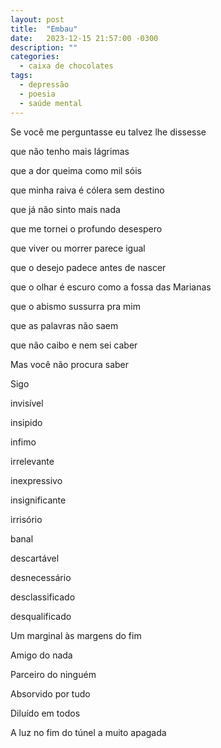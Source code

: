```yaml
---
layout: post
title:  "Embau"
date:   2023-12-15 21:57:00 -0300
description: ""
categories: 
  - caixa de chocolates
tags:
  - depressão
  - poesia
  - saúde mental
---
```


Se você me perguntasse eu talvez lhe dissesse 

que não tenho mais lágrimas

que a dor queima como mil sóis

que minha raiva é cólera sem destino

que já não sinto mais nada 

que me tornei o profundo desespero

que viver ou morrer parece igual

que o desejo padece antes de nascer

que o olhar é escuro como a fossa das Marianas

que o abismo sussurra pra mim

que as palavras não saem

que não caibo e nem sei caber

Mas você não procura saber

Sigo

invisível

insipido

infimo

irrelevante

inexpressivo

insignificante

irrisório

banal

descartável

desnecessário

desclassificado

desqualificado

Um marginal às margens do fim

Amigo do nada

Parceiro do ninguém

Absorvido por tudo

Diluído em todos

A luz no fim do túnel a muito apagada
